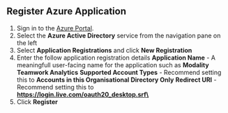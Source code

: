 ## Register Azure Application

1. Sign in to the [Azure Portal](https://azure.portal.com).
2. Select the **Azure Active Directory** service from the navigation pane on the left 
3. Select **Application Registrations** and click **New Registration**
4. Enter the follow application registration details
  **Application Name** - A meaningfull user-facing name for the application such as **Modality Teamwork Analytics**
  **Supported Account Types** - Recommend setting this to **Accounts in this Organisational Directory Only**
  **Redirect URI** - Recommend setting this to **https://login.live.com/oauth20_desktop.srf\**
5. Click **Register**
